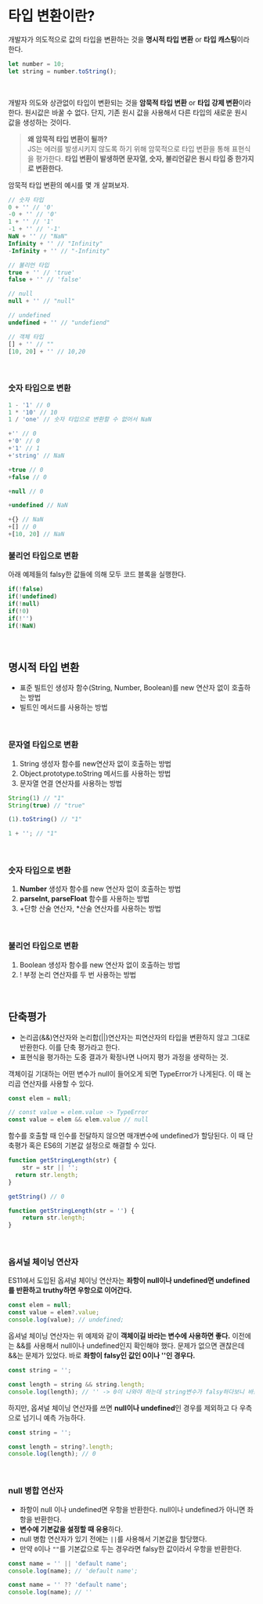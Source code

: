 # 타입 변환이란?

개발자가 의도적으로 값의 타입을 변환하는 것을 **명시적 타입 변환** or **타입 캐스팅**이라 한다.

```js
let number = 10;
let string = number.toString();
```

<br />

개발자 의도와 상관없이 타입이 변환되는 것을 **암묵적 타입 변환** or **타입 강제 변환**이라 한다. 원시값은 바꿀 수 없다. 단지, 기존 원시 값을 사용해서 다른 타입의 새로운 원시 값을 생성하는 것이다.

> **왜 암묵적 타입 변환이 될까?**  
> JS는 에러를 발생시키지 않도록 하기 위해 암묵적으로 타입 변환을 통해 표현식을 평가한다. **타입 변환이 발생하면 문자열, 숫자, 불리언같은 원시 타입 중 한가지로 변환한다.**

암묵적 타입 변환의 예시를 몇 개 살펴보자.

```js
// 숫자 타입
0 + '' // '0'
-0 + '' // '0'
1 + '' // '1'
-1 + '' // '-1'
NaN + '' // "NaN"
Infinity + '' // "Infinity"
-Infinity + '' // "-Infinity"

// 불리언 타입
true + '' // 'true'
false + '' // 'false'

// null
null + '' // "null"

// undefined
undefined + '' // "undefiend"

// 객체 타입
[] + '' // ""
[10, 20] + '' // 10,20
```

<br />

### 숫자 타입으로 변환

```js
1 - '1' // 0
1 * '10' // 10
1 / 'one' // 숫자 타입으로 변환할 수 없어서 NaN
```

```js
+'' // 0
+'0' // 0
+'1' // 1
+'string' // NaN

+true // 0
+false // 0

+null // 0

+undefined // NaN

+{} // NaN
+[] // 0
+[10, 20] // NaN
```



### 불리언 타입으로 변환

아래 예제들의 falsy한 값들에 의해 모두 코드 블록을 실행한다.

```js
if(!false)
if(!undefined)
if(!null)
if(!0)
if(!'')
if(!NaN)
```

<br />

## 명시적 타입 변환

- 표준 빌트인 생성자 함수(String, Number, Boolean)를 new 연산자 없이 호출하는 방법
- 빌트인 메서드를 사용하는 방법

<br />

### 문자열 타입으로 변환

1. String 생성자 함수를 new연산자 없이 호출하는 방법
2. Object.prototype.toString 메서드를 사용하는 방법
3. 문자열 연결 연산자를 사용하는 방법

```js
String(1) // "1"
String(true) // "true"

(1).toString() // "1"

1 + ''; // "1"
```

<br />

### 숫자 타입으로 변환

1. **Number** 생성자 함수를 new 연산자 없이 호출하는 방법
2. **parseInt, parseFloat** 함수를 사용하는 방법
3. +단항 산술 연산자, *산술 연산자를 사용하는 방법

<br />

### 불리언 타입으로 변환

1. Boolean 생성자 함수를 new 연산자 없이 호출하는 방법
2. ! 부정 논리 연산자를 두 번 사용하는 방법

<br />

## 단축평가

- 논리곱(&&)연산자와 논리합(||)연산자는 피연산자의 타입을 변환하지 않고 그대로 반환한다. 이를 단축 평가라고 한다.
- 표현식을 평가하는 도중 결과가 확정나면 나머지 평가 과정을 생략하는 것.

객체이길 기대하는 어떤 변수가 null이 들어오게 되면 TypeError가 나게된다. 이 때 논리곱 연산자를 사용할 수 있다.

```js
const elem = null;

// const value = elem.value -> TypeError
const value = elem && elem.value // null
```

함수를 호출할 때 인수를 전달하지 않으면 매개변수에 undefined가 할당된다. 이 때 단축평가 혹은 ES6의 기본값 설정으로 해결할 수 있다.

```js
function getStringLength(str) {
	str = str || '';
  return str.length;
}

getString() // 0

function getStringLength(str = '') {
	return str.length;
}
```

<br />

### 옵셔널 체이닝 연산자

ES11에서 도입된 옵셔널 체이닝 연산자는 **좌항이 null이나 undefined면 undefined를 반환하고 truthy하면 우항으로 이어간다.**

```js
const elem = null;
const value = elem?.value;
console.log(value); // undefined;
```

옵셔널 체이닝 연산자는 위 예제와 같이 **객체이길 바라는 변수에 사용하면 좋다.**  이전에는 &&를 사용해서 null이나 undefined인지 확인해야 했다. 문제가 없으면 괜찮은데 &&는 문제가 있었다. 바로 **좌항이 falsy인 값인 0이나 ''인 경우다.**  

```js
const string = '';

const length = string && string.length;
console.log(length); // '' -> 0이 나와야 하는데 string변수가 falsy하다보니 바로 string을 반환했다.
```

하지만, 옵셔널 체이닝 연산자를 쓰면 **null이나 undefined**인 경우를 제외하고 다 우측으로 넘기니 예측 가능하다.

```js
const string = '';

const length = string?.length;
console.log(length); // 0
```

<br />

### null 병합 연산자

- 좌항이 null 이나 undefined면 우항을 반환한다. null이나 undefined가 아니면 좌항을 반환한다.
- **변수에 기본값을 설정할 때 유용**하다.
- null 병합 연산자가 있기 전에는 `||`를 사용해서 기본값을 할당했다.
- 만약 `0`이나 `""`를 기본값으로 두는 경우라면 falsy한 값이라서 우항을 반환한다.

```js
const name = '' || 'default name';
console.log(name); // 'default name';
```

```js
const name = '' ?? 'default name';
console.log(name); // ''
```

<br />